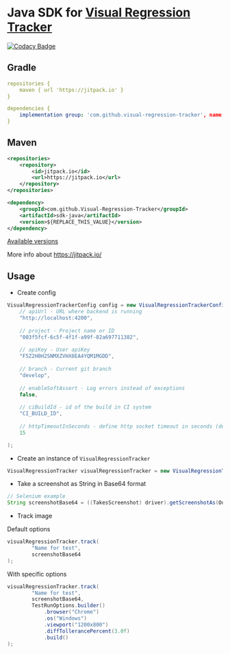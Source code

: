 # Java SDK for [Visual Regression Tracker](https://github.com/Visual-Regression-Tracker/Visual-Regression-Tracker)
[![Codacy Badge](https://app.codacy.com/project/badge/Grade/79dcd96f2be04992bc1059cad60e2e04)](https://www.codacy.com/gh/Visual-Regression-Tracker/sdk-java?utm_source=github.com&amp;utm_medium=referral&amp;utm_content=Visual-Regression-Tracker/sdk-java&amp;utm_campaign=Badge_Grade)

## Gradle

```yml
repositories {
    maven { url 'https://jitpack.io' }
}
```

```yml
dependencies {
    implementation group: 'com.github.visual-regression-tracker', name: 'sdk-java', version: '${REPLACE_THIS_VALUE}'
}
```

## Maven

```xml
<repositories>
    <repository>
        <id>jitpack.io</id>
        <url>https://jitpack.io</url>
    </repository>
</repositories>
```

```xml
<dependency>
    <groupId>com.github.Visual-Regression-Tracker</groupId>
    <artifactId>sdk-java</artifactId>
    <version>${REPLACE_THIS_VALUE}</version>
</dependency>
```
[Available versions](https://github.com/Visual-Regression-Tracker/sdk-java/releases)

More info about https://jitpack.io/

## Usage

* Create config

```java
VisualRegressionTrackerConfig config = new VisualRegressionTrackerConfig(
    // apiUrl - URL where backend is running 
    "http://localhost:4200",
    
    // project - Project name or ID
    "003f5fcf-6c5f-4f1f-a99f-82a697711382",
    
    // apiKey - User apiKey
    "F5Z2H0H2SNMXZVHX0EA4YQM1MGDD",
    
    // branch - Current git branch 
    "develop",
    
    // enableSoftAssert - Log errors instead of exceptions
    false,
 
    // ciBuildId - id of the build in CI system
    "CI_BUILD_ID",
    
    // httpTimeoutInSeconds - define http socket timeout in seconds (default 10s)
    15

);
```

* Create an instance of `VisualRegressionTracker`

```java
VisualRegressionTracker visualRegressionTracker = new VisualRegressionTracker(config);
```

* Take a screenshot as String in Base64 format

```java
// Selenium example
String screenshotBase64 = ((TakesScreenshot) driver).getScreenshotAs(OutputType.BASE64);
```

* Track image

Default options

```java
visualRegressionTracker.track(
        "Name for test",
        screenshotBase64
);
```

With specific options 

```java
visualRegressionTracker.track(
        "Name for test",
        screenshotBase64,
        TestRunOptions.builder()
            .browser("Chrome")
            .os("Windows")
            .viewport("1200x800")
            .diffTollerancePercent(3.0f)
            .build()
);
```
